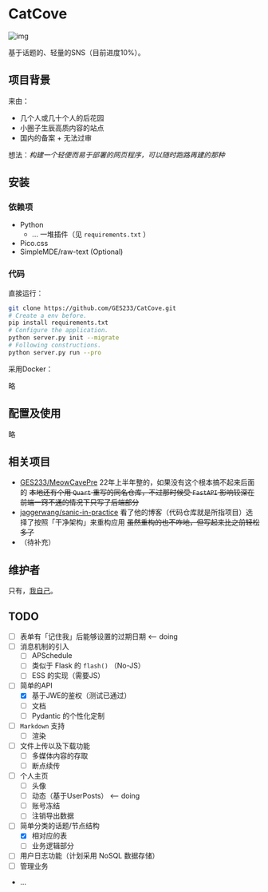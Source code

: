 # CatCove
![img](https://img.shields.io/badge/license-WTFPL-blue)

基于话题的、轻量的SNS（目前进度10%）。

## 项目背景

来由：

- 几个人或几十个人的后花园
- 小圈子生辰高质内容的站点
- 国内的备案 + 无法过审

想法：*构建一个轻便而易于部署的网页程序，可以随时跑路再建的那种*

## 安装

### 依赖项

- Python
  - ... 一堆插件（见 `requirements.txt` ）
- Pico.css
- SimpleMDE/raw-text (Optional)

### 代码

直接运行：

```bash
git clone https://github.com/GES233/CatCove.git
# Create a env before.
pip install requirements.txt
# Configure the application.
python server.py init --migrate
# Following constructions.
python server.py run --pro
```

采用Docker：

略

## 配置及使用

略

## 相关项目

- [GES233/MeowCavePre](https://github.com/GES233/MeowCavePre) 22年上半年整的，如果没有这个根本搞不起来后面的 ~~本地还有个用 `Quart` 重写的同名仓库，不过那时候受 `FastAPI` 影响较深在前端一窍不通的情况下只写了后端部分~~
- [jaggerwang/sanic-in-practice](https://github.com/jaggerwang/sanic-in-practice) 看了他的博客（代码仓库就是所指项目）选择了按照「干净架构」来重构应用 ~~虽然重构的也不咋地，但写起来比之前轻松多了~~
- （待补充）

## 维护者

只有，[我自己](https://github.com/GES233)。

## TODO

- [ ] 表单有「记住我」后能够设置的过期日期 <-- doing
- [ ] 消息机制的引入
  - [ ] APSchedule
  - [ ] 类似于 Flask 的 `flash()` （No-JS）
  - [ ] ESS 的实现（需要JS）
- [ ] 简单的API
  - [x] 基于JWE的鉴权（测试已通过）
  - [ ] 文档
  - [ ] Pydantic 的个性化定制
- [ ] `Markdown` 支持
  - [ ] 渲染
- [ ] 文件上传以及下载功能
  - [ ] 多媒体内容的存取
  - [ ] 断点续传
- [ ] 个人主页
  - [ ] 头像
  - [ ] 动态（基于UserPosts） <-- doing
  - [ ] 账号冻结
  - [ ] 注销导出数据
- [ ] 简单分类的话题/节点结构
  - [x] 相对应的表
  - [ ] 业务逻辑部分
- [ ] 用户日志功能（计划采用 NoSQL 数据存储）
- [ ] 管理业务
 - ...
